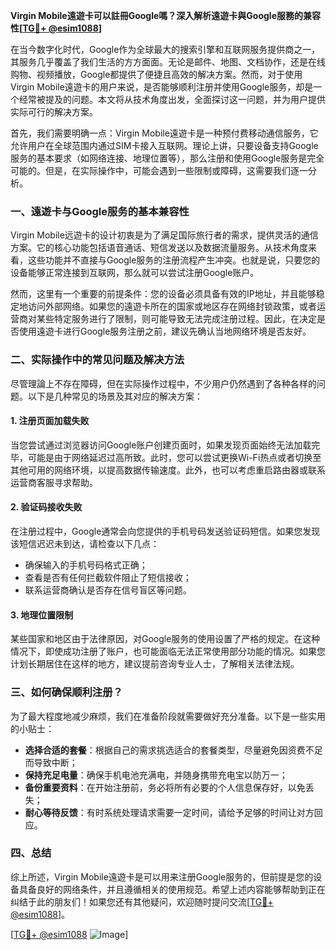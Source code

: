 **Virgin Mobile遠遊卡可以註冊Google嗎？深入解析遠遊卡與Google服務的兼容性[[TG💪+ @esim1088](https://t.me/s/esim1088)]**

在当今数字化时代，Google作为全球最大的搜索引擎和互联网服务提供商之一，其服务几乎覆盖了我们生活的方方面面。无论是邮件、地图、文档协作，还是在线购物、视频播放，Google都提供了便捷且高效的解决方案。然而，对于使用Virgin Mobile遠遊卡的用户来说，是否能够顺利注册并使用Google服务，却是一个经常被提及的问题。本文将从技术角度出发，全面探讨这一问题，并为用户提供实际可行的解决方案。

首先，我们需要明确一点：Virgin Mobile遠遊卡是一种预付费移动通信服务，它允许用户在全球范围内通过SIM卡接入互联网。理论上讲，只要设备支持Google服务的基本要求（如网络连接、地理位置等），那么注册和使用Google服务是完全可能的。但是，在实际操作中，可能会遇到一些限制或障碍，这需要我们逐一分析。

### 一、遠遊卡与Google服务的基本兼容性

Virgin Mobile远遊卡的设计初衷是为了满足国际旅行者的需求，提供灵活的通信方案。它的核心功能包括语音通话、短信发送以及数据流量服务。从技术角度来看，这些功能并不直接与Google服务的注册流程产生冲突。也就是说，只要您的设备能够正常连接到互联网，那么就可以尝试注册Google账户。

然而，这里有一个重要的前提条件：您的设备必须具备有效的IP地址，并且能够稳定地访问外部网络。如果您的遠遊卡所在的国家或地区存在网络封锁政策，或者运营商对某些特定服务进行了限制，则可能导致无法完成注册过程。因此，在决定是否使用遠遊卡进行Google服务注册之前，建议先确认当地网络环境是否友好。

### 二、实际操作中的常见问题及解决方法

尽管理論上不存在障碍，但在实际操作过程中，不少用户仍然遇到了各种各样的问题。以下是几种常见的场景及其对应的解决方案：

#### 1. 注册页面加载失败
当您尝试通过浏览器访问Google账户创建页面时，如果发现页面始终无法加载完毕，可能是由于网络延迟过高所致。此时，您可以尝试更换Wi-Fi热点或者切换至其他可用的网络环境，以提高数据传输速度。此外，也可以考虑重启路由器或联系运营商客服寻求帮助。

#### 2. 验证码接收失败
在注册过程中，Google通常会向您提供的手机号码发送验证码短信。如果您发现该短信迟迟未到达，请检查以下几点：
- 确保输入的手机号码格式正确；
- 查看是否有任何拦截软件阻止了短信接收；
- 联系运营商确认是否存在信号盲区等问题。

#### 3. 地理位置限制
某些国家和地区由于法律原因，对Google服务的使用设置了严格的规定。在这种情况下，即使成功注册了账户，也可能面临无法正常使用部分功能的情况。如果您计划长期居住在这样的地方，建议提前咨询专业人士，了解相关法律法规。

### 三、如何确保顺利注册？

为了最大程度地减少麻烦，我们在准备阶段就需要做好充分准备。以下是一些实用的小贴士：
- **选择合适的套餐**：根据自己的需求挑选适合的套餐类型，尽量避免因资费不足而导致中断；
- **保持充足电量**：确保手机电池充满电，并随身携带充电宝以防万一；
- **备份重要资料**：在开始注册前，务必将所有必要的个人信息保存好，以免丢失；
- **耐心等待反馈**：有时系统处理请求需要一定时间，请给予足够的时间让对方回应。

### 四、总结

综上所述，Virgin Mobile遠遊卡是可以用来注册Google服务的，但前提是您的设备具备良好的网络条件，并且遵循相关的使用规范。希望上述内容能够帮助到正在纠结于此的朋友们！如果您还有其他疑问，欢迎随时提问交流[[TG💪+ @esim1088](https://t.me/s/esim1088)]。

[[TG💪+ @esim1088](https://t.me/s/esim1088) ![Image](https://i.postimg.cc/4NQfJmqS/Snipaste-2025-05-13-00-14-12.png)]